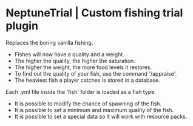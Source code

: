 # NeptuneTrial | Custom fishing trial plugin

Replaces the boring vanilla fishing.

* Fishes will now have a quality and a weight.
* The higher the quality, the higher the saturation.
* The higher the weight, the more food levels it restores.
* To find out the quality of your fish, use the command '/appraise'.
* The heaviest fish a player catches is stored in a database.

Each .yml file inside the 'fish' folder is loaded as a fish type.
* It is possible to modify the chance of spawning of the fish.
* It is possible to set a minimum and maximum quality of the fish.
* It is possible to set a special data so it will work with resource packs.
